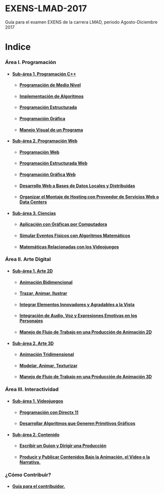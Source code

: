 # EXENS-LMAD-2017 #
Guía para el examen EXENS de la carrera LMAD, periodo Agosto-Diciembre 2017

# Indice #
### Área I. Programación ###
* #### [Sub-área 1. Programación C++](Area1/ProgramacionCPlusPlus/) ####
  * #### [Programación de Medio Nivel](Area1/ProgramacionCPlusPlus/ProgramacionMedioNivel.md) ####
  * #### [Implementación de Algoritmos](Area1/ProgramacionCPlusPlus/ImplementacionAlgoritmos.md) ####
  * #### [Programación Estructurada](Area1/ProgramacionCPlusPlus/ProgrmacionEstructurada.md) ####
  * #### [Programación Gráfica](Area1/ProgramacionCPlusPlus/ProgramacionGrafica.md) ####
  * #### [Manejo Visual de un Programa](Area1/ProgramacionCPlusPlus/ManejoVisual.md) ####
* #### [Sub-área 2. Programación Web](Area1/ProgramacionWeb/) ####
  * #### [Programación Web](Area1/ProgramacionWeb/ProgramacionWeb.md) ####
  * #### [Programación Estructurada Web](Area1/ProgramacionWeb/ProgramacionEstructuradaWeb.md) ####
  * #### [Programación Gráfica Web](Area1/ProgramacionWeb/ProgramacionGraficaWeb.md) ####
  * #### [Desarrollo Web a Bases de Datos Locales y Distribuidas](Area1/ProgramacionWeb/ProgramacionWebBasesDeDatos.md) ####
  * #### [Organizar el Montaje de Hosting con Proveedor de Servicios Web o Data Centers](Area1/ProgramacionWeb/Hosting.md) ####
* #### [Sub-área 3. Ciencias](Area1/Ciencias/) ####
  * #### [Aplicación con Gráficas por Computadora](Area1/Ciencias/AplicacionGraficas.md) ####
  * #### [Simular Eventos Físicos con Algoritmos Matemáticos](Area1/Ciencias/SimulacionFisica.md) ####
  * #### [Matemáticas Relacionadas con los Videojuegos](Area1/Ciencias/MatematicasVideojuegos.md) ####
  
### Área II. Arte Digital ###
* #### [Sub-área 1. Arte 2D](Area2/Arte2D/) ####
  * #### [Animación Bidimencional](Area2/Arte2D/AnimacionBidimensional.md) ####
  * #### [Trazar, Animar, Ilustrar](Area2/Arte2D/TrazarAnimarIlustrar.md) ####
  * #### [Integrar Elementos Innovadores y Agradables a la Vista](Area2/Arte2D/IntegrarElementos.md) ####
  * #### [Integración de Audio, Voz y Expresiones Emotivas en los Personajes](Area2/Arte2D/IntegracionAudioVozExpresiones.md) ####
  * #### [Manejo de Flujo de Trabajo en una Producción de Animación 2D](Area2/Arte2D/FlujoTrabajo.md) ####
* #### [Sub-área 2. Arte 3D](Area2/Arte3D/) ####
  * #### [Animación Tridimensional](Area2/Arte3D/AnimacionTridimensional.md) ####
  * #### [Modelar, Animar, Texturizar](Area2/Arte3D/ModelarAnimarTexturizar.md) ####
  * #### [Manejo de Flujo de Trabajo en una Producción de Animación 3D](Area2/Arte3D/FlujoTrabajo.md) ####

### Área III. Interactividad ###
* #### [Sub-área 1. Videojuegos](Area3/Videojuegos/) ####
  * #### [Programación con Directx 11](Area3/Videojuegos/ProgramaciónDX11.md) ####
  * #### [Desarrollar Algoritmos que Generen Primitivos Gráficos](Area3/Videojuegos/AlgoritmosPrimitivos.md) ####
* #### [Sub-área 2. Contenido](Area3/Contenido/) ####
  * #### [Escribir un Guion y Dirigir una Producción](Area3/Contenido/Guionismo.md) ####
  * #### [Producir y Publicar Contenidos Bajo la Animación, el Video o la Narrativa.](Area3/Contenido/ProducirPublicar.md) ####


### ¿Cómo Contribuir? ###
* #### [Guía para el contribuidor.](CONTRIBUTING.md) ####

